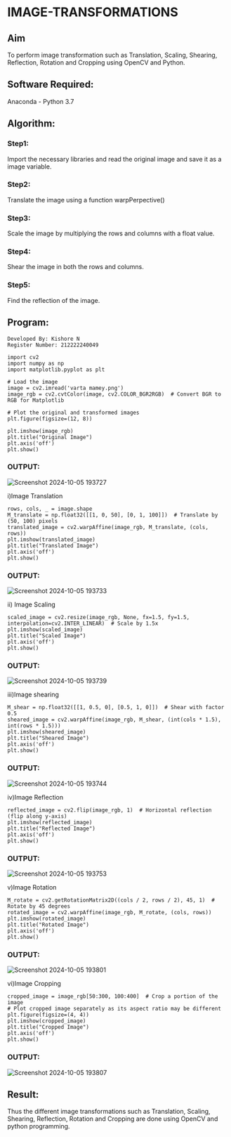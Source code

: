 # IMAGE-TRANSFORMATIONS

## Aim
To perform image transformation such as Translation, Scaling, Shearing, Reflection, Rotation and Cropping using OpenCV and Python.

## Software Required:
Anaconda - Python 3.7

## Algorithm:
### Step1:
Import the necessary libraries and read the original image and save it as a image variable.

### Step2:
Translate the image using a function warpPerpective()

### Step3:
Scale the image by multiplying the rows and columns with a float value.

### Step4:
Shear the image in both the rows and columns.

### Step5:
Find the reflection of the image.

## Program:
```
Developed By: Kishore N
Register Number: 212222240049
```
```
import cv2
import numpy as np
import matplotlib.pyplot as plt

# Load the image
image = cv2.imread('varta mamey.png')
image_rgb = cv2.cvtColor(image, cv2.COLOR_BGR2RGB)  # Convert BGR to RGB for Matplotlib
```
```
# Plot the original and transformed images
plt.figure(figsize=(12, 8))

plt.imshow(image_rgb)
plt.title("Original Image")
plt.axis('off')
plt.show()
```
### OUTPUT:
![Screenshot 2024-10-05 193727](https://github.com/user-attachments/assets/a15087f5-adb7-4de0-b01a-dcd2e787f378)

i)Image Translation
```
rows, cols, _ = image.shape
M_translate = np.float32([[1, 0, 50], [0, 1, 100]])  # Translate by (50, 100) pixels
translated_image = cv2.warpAffine(image_rgb, M_translate, (cols, rows))
plt.imshow(translated_image)
plt.title("Translated Image")
plt.axis('off')
plt.show()
```
### OUTPUT:
![Screenshot 2024-10-05 193733](https://github.com/user-attachments/assets/b34f21d1-c095-4146-b61e-790b24029e93)

ii) Image Scaling
```
scaled_image = cv2.resize(image_rgb, None, fx=1.5, fy=1.5, interpolation=cv2.INTER_LINEAR)  # Scale by 1.5x
plt.imshow(scaled_image)
plt.title("Scaled Image")
plt.axis('off')
plt.show()
```
### OUTPUT:
![Screenshot 2024-10-05 193739](https://github.com/user-attachments/assets/ef877c37-5456-408a-b8cc-5f867a300632)

iii)Image shearing
```
M_shear = np.float32([[1, 0.5, 0], [0.5, 1, 0]])  # Shear with factor 0.5
sheared_image = cv2.warpAffine(image_rgb, M_shear, (int(cols * 1.5), int(rows * 1.5)))
plt.imshow(sheared_image)
plt.title("Sheared Image")
plt.axis('off')
plt.show()
```
### OUTPUT:
![Screenshot 2024-10-05 193744](https://github.com/user-attachments/assets/6ee9dda4-063c-433d-b04d-900acb1a6b74)

iv)Image Reflection
```
reflected_image = cv2.flip(image_rgb, 1)  # Horizontal reflection (flip along y-axis)
plt.imshow(reflected_image)
plt.title("Reflected Image")
plt.axis('off')
plt.show()
```
### OUTPUT:
![Screenshot 2024-10-05 193753](https://github.com/user-attachments/assets/0596ea44-9ced-4e48-9bc4-2d9012261023)

v)Image Rotation
```
M_rotate = cv2.getRotationMatrix2D((cols / 2, rows / 2), 45, 1)  # Rotate by 45 degrees
rotated_image = cv2.warpAffine(image_rgb, M_rotate, (cols, rows))
plt.imshow(rotated_image)
plt.title("Rotated Image")
plt.axis('off')
plt.show()
```
### OUTPUT:
![Screenshot 2024-10-05 193801](https://github.com/user-attachments/assets/536d7ec0-2862-4400-b233-71b23596028b)

vi)Image Cropping
```
cropped_image = image_rgb[50:300, 100:400]  # Crop a portion of the image
# Plot cropped image separately as its aspect ratio may be different
plt.figure(figsize=(4, 4))
plt.imshow(cropped_image)
plt.title("Cropped Image")
plt.axis('off')
plt.show()
```
### OUTPUT:
![Screenshot 2024-10-05 193807](https://github.com/user-attachments/assets/9f52bc29-3d90-469c-ac35-125dea05e550)

## Result: 
Thus the different image transformations such as Translation, Scaling, Shearing, Reflection, Rotation and Cropping are done using OpenCV and python programming.
